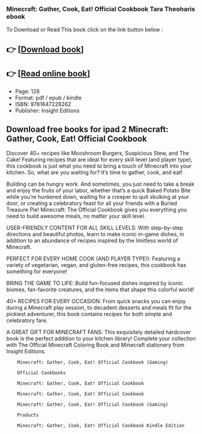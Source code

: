 ### Minecraft: Gather, Cook, Eat! Official Cookbook Tara Theoharis ebook

To Download or Read This book click on the link button below :

## 👉  [**[Download book](http://get-pdfs.com/download.php?group=book&from=github.com&id=665176&lnk=1066 "Download book")**]

## 👉  [**[Read online book](http://get-pdfs.com/download.php?group=book&from=github.com&id=665176&lnk=1066 "Read online book")**]


* Page: 128
* Format: pdf / epub / kindle
* ISBN: 9781647228262
* Publisher: Insight Editions



## Download free books for ipad 2 Minecraft: Gather, Cook, Eat! Official Cookbook 



Discover 40+ recipes like Mooshroom Burgers, Suspicious Stew, and The Cake! Featuring recipes that are ideal for every skill level (and player type), this cookbook is just what you need to bring a touch of Minecraft into your kitchen. So, what are you waiting for? It’s time to gather, cook, and eat!

 Building can be hungry work. And sometimes, you just need to take a break and enjoy the fruits of your labor, whether that’s a quick Baked Potato Bite while you’re hunkered down, waiting for a creeper to quit skulking at your door, or creating a celebratory feast for all your friends with a Buried Treasure Pie! Minecraft: The Official Cookbook gives you everything you need to build awesome meals, no matter your skill level.

USER-FRIENDLY CONTENT FOR ALL SKILL LEVELS: With step-by-step directions and beautiful photos, learn to make iconic in-game dishes, in addition to an abundance of recipes inspired by the limitless world of Minecraft.

PERFECT FOR EVERY HOME COOK (AND PLAYER TYPE!): Featuring a variety of vegetarian, vegan, and gluten-free recipes, this cookbook has something for everyone!

BRING THE GAME TO LIFE: Build fun-focused dishes inspired by iconic biomes, fan-favorite creatures, and the items that shape this colorful world!

40+ RECIPES FOR EVERY OCCASION: From quick snacks you can enjoy during a Minecraft play session, to decadent desserts and meals fit for the pickiest adventurer, this book contains recipes for both simple and celebratory fare.

A GREAT GIFT FOR MINECRAFT FANS: This exquisitely detailed hardcover book is the perfect addition to your kitchen library! Complete your collection with The Official Minecraft Coloring Book and Minecraft stationery from Insight Editions.


        Minecraft: Gather, Cook, Eat! Official Cookbook (Gaming)
        
        Official Cookbooks
        
        Minecraft: Gather, Cook, Eat! Official Cookbook
        
        Minecraft: Gather, Cook, Eat! Official Cookbook
        
        Minecraft: Gather, Cook, Eat! Official Cookbook (Gaming)
        
        Products
        
        Minecraft: Gather, Cook, Eat! Official Cookbook Kindle Edition
        
    




